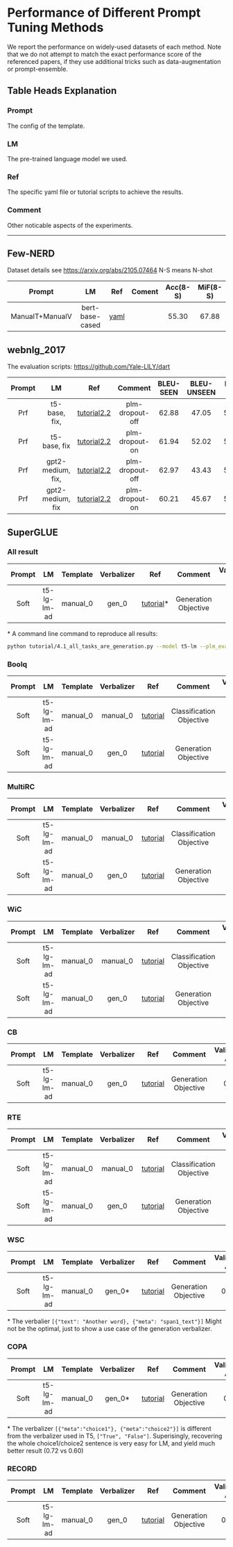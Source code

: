 # Performance of Different Prompt Tuning Methods

We report the performance on widely-used datasets of each method.
Note that we do not attempt to match the exact performance score of
the referenced papers, if they use additional tricks such as data-augmentation
or prompt-ensemble. 

## Table Heads Explanation
### Prompt
The config of the template.
### LM
The pre-trained language model we used.
### Ref
The specific yaml file or tutorial scripts to
achieve the results.
### Comment
Other noticable aspects of the experiments.


-------

## Few-NERD

Dataset details see https://arxiv.org/abs/2105.07464
N-S means N-shot

|Prompt| LM| Ref |Coment | Acc(8-S) | MiF(8-S)|
|:------:|:------------:|:------------:|:-------:|:---------:|:-----------:|
|ManualT+ManualV| bert-base-cased|[yaml](../referenced_yamls/1107032409468965.yaml)| | 55.30| 67.88|




## webnlg_2017
The evaluation scripts: https://github.com/Yale-LILY/dart

| Prompt |      LM      |      Ref     | Comment | BLEU-SEEN | BLEU-UNSEEN | BLEU-ALL |
|:------:|:------------:|:------------:|:-------:|:---------:|:-----------:|:--------:|
|   Prf  | t5-base, fix, | [tutorial2.2](../tutorial/2.2_conditional_generation.py) |    plm-dropout-off      |   62.88   |    47.05    |   55.79  |
|   Prf  | t5-base, fix | [tutorial2.2](../tutorial/2.2_conditional_generation.py) |   plm-dropout-on      |   61.94   |    52.02    |   57.41  |
|    Prf |  gpt2-medium, fix,  |  [tutorial2.2](../tutorial/2.2_conditional_generation.py)    |  plm-dropout-off |    62.97       |    43.43     |      54.21     |
|    Prf |  gpt2-medium, fix |   [tutorial2.2](../tutorial/2.2_conditional_generation.py)   |  plm-dropout-on  |    60.21       |    45.67     |     53.66     |


## SuperGLUE


### All result
| Prompt | LM  | Template | Verbalizer | Ref | Comment | Validation Acc |
|:------:|:------------:|:------------:|:-------:|:---------:|:-----------:|:--------:|
| Soft | t5-lg-lm-ad| manual_0 | gen_0 | [tutorial](../tutorial/4.1_all_tasks_are_generation.py)\* | Generation Objective|  0.74 |

\*
A command line command to reproduce all results:
```bash
python tutorial/4.1_all_tasks_are_generation.py --model t5-lm --plm_eval_mode --dataset $datasetname --template_id 0 --verbalizer_id 0 --seed 100 --prompt_lr 0.3 --optimizer Adafactor --warmup_step_prompt 0 --max_steps 20000 --eval_every_steps 500
```

### Boolq
| Prompt | LM  | Template | Verbalizer | Ref | Comment | Validation Acc |
|:------:|:------------:|:------------:|:-------:|:---------:|:-----------:|:--------:|
| Soft | t5-lg-lm-ad| manual_0 | manual_0 | [tutorial](../tutorial/1.4_soft_template.py) | Classification Objective|  0.833|
| Soft | t5-lg-lm-ad| manual_0 | gen_0 | [tutorial](../tutorial/4.1_all_tasks_are_generation.py) | Generation Objective|  0.825|

### MultiRC
| Prompt | LM  | Template | Verbalizer | Ref | Comment | Validation Acc |
|:------:|:------------:|:------------:|:-------:|:---------:|:-----------:|:--------:|
| Soft | t5-lg-lm-ad| manual_0 | manual_0 | [tutorial](../tutorial/1.4_soft_template.py) | Classification Objective|  0.812|
| Soft | t5-lg-lm-ad| manual_0 | gen_0 | [tutorial](../tutorial/4.1_all_tasks_are_generation.py) | Generation Objective|  0.797 |

### WiC
| Prompt | LM  | Template | Verbalizer | Ref | Comment | Validation Acc |
|:------:|:------------:|:------------:|:-------:|:---------:|:-----------:|:--------:|
| Soft | t5-lg-lm-ad| manual_0 | manual_0 | [tutorial](../tutorial/1.4_soft_template.py) | Classification Objective|  0.701|
| Soft | t5-lg-lm-ad| manual_0 | gen_0 | [tutorial](../tutorial/4.1_all_tasks_are_generation.py) | Generation Objective|  0.650 |

### CB
| Prompt | LM  | Template | Verbalizer | Ref | Comment | Validation Acc |
|:------:|:------------:|:------------:|:-------:|:---------:|:-----------:|:--------:|
| Soft | t5-lg-lm-ad| manual_0 | gen_0 | [tutorial](../tutorial/4.1_all_tasks_are_generation.py) | Generation Objective|  0.75 |

### RTE
| Prompt | LM  | Template | Verbalizer | Ref | Comment | Validation Acc |
|:------:|:------------:|:------------:|:-------:|:---------:|:-----------:|:--------:|
| Soft | t5-lg-lm-ad| manual_0 | manual_0 | [tutorial](../tutorial/1.4_soft_template.py) | Classification Objective| 0.820 |
| Soft | t5-lg-lm-ad| manual_0 | gen_0 | [tutorial](../tutorial/4.1_all_tasks_are_generation.py) | Generation Objective|  0.794 |

### WSC
| Prompt | LM  | Template | Verbalizer | Ref | Comment | Validation Acc |
|:------:|:------------:|:------------:|:-------:|:---------:|:-----------:|:--------:|
| Soft | t5-lg-lm-ad| manual_0 | gen_0\* | [tutorial](../tutorial/4.1_all_tasks_are_generation.py) | Generation Objective|  0.625 |

\* The verbalier `[{"text": "Another word}, {"meta": "span1_text"}]` Might not be the optimal, just to show a use case of the generation verbalizer.

### COPA
| Prompt | LM  | Template | Verbalizer | Ref | Comment | Validation Acc |
|:------:|:------------:|:------------:|:-------:|:---------:|:-----------:|:--------:|
| Soft | t5-lg-lm-ad| manual_0 | gen_0\*| [tutorial](../tutorial/4.1_all_tasks_are_generation.py) | Generation Objective|  0.72 |

\* The verbalizer `[{"meta":"choice1"}, {"meta":"choice2"}]` is different from the verbalizer used in T5, `["True", "False"]`. Superisingly, recovering the whole choice1/choice2 sentence is very easy for LM, and yield much better result (0.72 vs 0.60)

### RECORD
| Prompt | LM  | Template | Verbalizer | Ref | Comment | Validation Acc |
|:------:|:------------:|:------------:|:-------:|:---------:|:-----------:|:--------:|
| Soft | t5-lg-lm-ad| manual_0 | gen_0 | [tutorial](../tutorial/4.1_all_tasks_are_generation.py) | Generation Objective|  0.770 |






